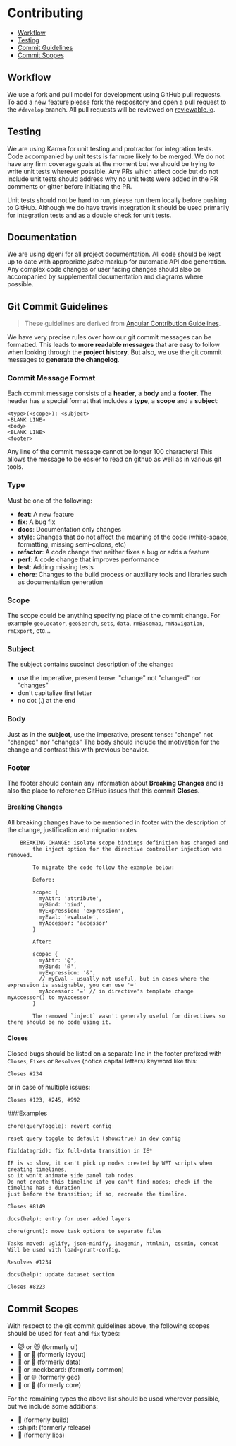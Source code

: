 # Contributing

 - [Workflow](#workflow)
 - [Testing](#testing)
 - [Commit Guidelines](#commit)
 - [Commit Scopes](#commit-scopes)

## <a name="workflow"></a> Workflow

We use a fork and pull model for development using GitHub pull requests.  To add a new feature please fork the respository and open a pull request to the `#develop` branch.  All pull requests will be reviewed on [reviewable.io](https://reviewable.io/).

## <a name="testing"></a> Testing

We are using Karma for unit testing and protractor for integration tests.  Code accompanied by unit tests is far more likely to be merged.  We do not have any firm coverage goals at the moment but we should be trying to write unit tests wherever possible.  Any PRs which affect code but do not include unit tests should address why no unit tests were added in the PR comments or gitter before initiating the PR.

Unit tests should not be hard to run, please run them locally before pushing to GitHub.  Although we do have travis integration it should be used primarily for integration tests and as a double check for unit tests.

## <a name="docs"></a> Documentation

We are using dgeni for all project documentation.  All code should be kept up to date with appropriate *jsdoc* markup for automatic API doc generation.  Any complex code changes or user facing changes should also be accompanied by supplemental documentation and diagrams where possible.

## <a name="commit"></a> Git Commit Guidelines

> These guidelines are derived from [Angular Contribution Guidelines](https://github.com/angular/angular.js/blob/master/CONTRIBUTING.md#-git-commit-guidelines).

We have very precise rules over how our git commit messages can be formatted.  This leads to **more
readable messages** that are easy to follow when looking through the **project history**.  But also, we use the git commit messages to **generate the changelog**.

### Commit Message Format
Each commit message consists of a **header**, a **body** and a **footer**.  The header has a special
format that includes a **type**, a **scope** and a **subject**:

```
<type>(<scope>): <subject>
<BLANK LINE>
<body>
<BLANK LINE>
<footer>
```

Any line of the commit message cannot be longer 100 characters! This allows the message to be easier
to read on github as well as in various git tools.

### Type
Must be one of the following:

* **feat**: A new feature
* **fix**: A bug fix
* **docs**: Documentation only changes
* **style**: Changes that do not affect the meaning of the code (white-space, formatting, missing
  semi-colons, etc)
* **refactor**: A code change that neither fixes a bug or adds a feature
* **perf**: A code change that improves performance
* **test**: Adding missing tests
* **chore**: Changes to the build process or auxiliary tools and libraries such as documentation
  generation

### Scope
The scope could be anything specifying place of the commit change. For example `geoLocator`,
`geoSearch`, `sets`, `data`, `rmBasemap`, `rmNavigation`, `rmExport`, etc...

### Subject
The subject contains succinct description of the change:

* use the imperative, present tense: "change" not "changed" nor "changes"
* don't capitalize first letter
* no dot (.) at the end

### Body
Just as in the **subject**, use the imperative, present tense: "change" not "changed" nor "changes"
The body should include the motivation for the change and contrast this with previous behavior.

### Footer
The footer should contain any information about **Breaking Changes** and is also the place to
reference GitHub issues that this commit **Closes**.

#### Breaking Changes
All breaking changes have to be mentioned in footer with the description of the change, justification and migration notes

```
	BREAKING CHANGE: isolate scope bindings definition has changed and
	    the inject option for the directive controller injection was removed.

	    To migrate the code follow the example below:

	    Before:

	    scope: {
	      myAttr: 'attribute',
	      myBind: 'bind',
	      myExpression: 'expression',
	      myEval: 'evaluate',
	      myAccessor: 'accessor'
	    }

	    After:

	    scope: {
	      myAttr: '@',
	      myBind: '@',
	      myExpression: '&',
	      // myEval - usually not useful, but in cases where the expression is assignable, you can use '='
	      myAccessor: '=' // in directive's template change myAccessor() to myAccessor
	    }

	    The removed `inject` wasn't generaly useful for directives so there should be no code using it.
```

#### Closes
Closed bugs should be listed on a separate line in the footer prefixed with `Closes`, `Fixes` or `Resolves` (notice capital letters) keyword like this:

```
Closes #234
```

or in case of multiple issues:

```
Closes #123, #245, #992
```

###Examples

```
chore(queryToggle): revert config

reset query toggle to default (show:true) in dev config
```

```
fix(datagrid): fix full-data transition in IE*

IE is so slow, it can't pick up nodes created by WET scripts when creating timelines,
so it won't animate side panel tab nodes.
Do not create this timeline if you can't find nodes; check if the timeline has 0 duration
just before the transition; if so, recreate the timeline.

Closes #8149
```

```
docs(help): entry for user added layers
```

```
chore(grunt): move task options to separate files

Tasks moved: uglify, json-minify, imagemin, htmlmin, cssmin, concat
Will be used with load-grunt-config.

Resolves #1234
```

```
docs(help): update dataset section

Closes #8223
```

## <a name="commit-scopes"></a> Commit Scopes

With respect to the git commit guidelines above, the following scopes should be used for `feat` and `fix` types:

- 😾 or :pouting_cat: (formerly ui)
- 🍱 or :bento: (formerly layout)
- 💾 or :floppy_disk: (formerly data)
- 💩 or :neckbeard: (formerly common)
- 🔮 or :globe_with_meridians: (formerly geo)
- 🍩 or :doughnut: (formerly core)

For the remaining types the above list should be used wherever possible, but we include some additions:

- :tractor: (formerly build)
- :shipit: (formerly release)
- :toilet: (formerly libs)
